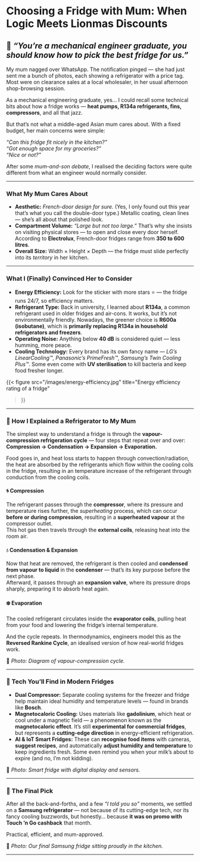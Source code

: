 # Choosing a Fridge with Mum: When Logic Meets Lionmas Discounts


## 🧊 *“You’re a mechanical engineer graduate, you should know how to pick the best fridge for us.”*

My mum nagged over WhatsApp. The notification pinged — she had just sent me a bunch of photos, each showing a refrigerator with a price tag. Most were on clearance sales at a local wholesaler, in her usual afternoon shop-browsing session.

As a mechanical engineering graduate, yes... I could recall some technical bits about how a fridge works — **heat pumps, R134a refrigerants, fins, compressors**, and all that jazz.

But that’s not what a middle-aged Asian mum cares about. With a fixed budget, her main concerns were simple:

*“Can this fridge fit nicely in the kitchen?”*  
*“Got enough space for my groceries?”*  
*“Nice or not?”*

After some *mum-and-son debate*, I realised the deciding factors were quite different from what an engineer would normally consider.

---

### What My Mum Cares About

* **Aesthetic:** *French-door design for sure.* (Yes, I only found out this year that’s what you call the double-door type.) Metallic coating, clean lines — she’s all about that polished look.  
* **Compartment Volume:** *“Large but not too large.”* That’s why she insists on visiting physical stores — to open and close every door herself. According to **Electrolux**, French-door fridges range from **350 to 600 litres**.  
* **Overall Size:** Width × Height × Depth — the fridge must slide perfectly into its *territory* in her kitchen.

---

### What I (Finally) Convinced Her to Consider

* **Energy Efficiency:** Look for the sticker with more stars ⭐ — the fridge runs 24/7, so efficiency matters.  
* **Refrigerant Type:** Back in university, I learned about **R134a**, a common refrigerant used in older fridges and air-cons. It works, but it’s not environmentally friendly. Nowadays, the greener choice is **R600a (isobutane)**, which is **primarily replacing R134a in household refrigerators and freezers**.  
* **Operating Noise:** Anything below **40 dB** is considered quiet — less humming, more peace.  
* **Cooling Technology:** Every brand has its own fancy name — *LG’s LinearCooling™*, *Panasonic’s PrimeFresh™*, *Samsung’s Twin Cooling Plus™*. Some even come with **UV sterilisation** to kill bacteria and keep food fresher longer.

{{< figure
  src="/images/energy-efficiency.jpg"
  title="Energy efficiency rating of a fridge"
>}}

---

### 🧠 How I Explained a Refrigerator to My Mum

The simplest way to understand a fridge is through the **vapour-compression refrigeration cycle** — four steps that repeat over and over:  
**Compression → Condensation → Expansion → Evaporation.**

Food goes in, and heat loss starts to happen through convection/radiation, the heat are absorbed by the refrigerants which flow within the cooling coils in the fridge, resulting in an temperature increase of the refrigerant through conduction from the cooling coils.

#### 🌀 Compression
The refrigerant passes through the **compressor**, where its pressure and temperature rises further, the *superheating* process, which can occur **before or during compression**, resulting in a **superheated vapour** at the compressor outlet.  
This hot gas then travels through the **external coils**, releasing heat into the room air.

#### 💧 Condensation & Expansion
Now that heat are removed, the refrigerant is then cooled and **condensed from vapour to liquid** in the **condenser** — that’s its key purpose before the next phase.  
Afterward, it passes through an **expansion valve**, where its pressure drops sharply, preparing it to absorb heat again.

#### ❄️ Evaporation
The cooled refrigerant circulates inside the **evaporator coils**, pulling heat from your food and lowering the fridge’s internal temperature.

And the cycle repeats.
In thermodynamics, engineers model this as the **Reversed Rankine Cycle**, an idealised version of how real-world fridges work.

📸 *Photo: Diagram of vapour-compression cycle.*

---

### 🧪 Tech You’ll Find in Modern Fridges

* **Dual Compressor:** Separate cooling systems for the freezer and fridge help maintain ideal humidity and temperature levels — found in brands like **Bosch**.  
* **Magnetocaloric Cooling:** Uses materials like **gadolinium**, which heat or cool under a magnetic field — a phenomenon known as the **magnetocaloric effect**. It’s still **experimental for commercial fridges**, but represents a **cutting-edge direction** in energy-efficient refrigeration.  
* **AI & IoT Smart Fridges:** These can **recognise food items** with cameras, **suggest recipes**, and automatically **adjust humidity and temperature** to keep ingredients fresh. Some even remind you when your milk’s about to expire (and no, I’m not kidding).

📸 *Photo: Smart fridge with digital display and sensors.*

---

### 🛒 The Final Pick

After all the back-and-forths, and a few *“I told you so”* moments, we settled on a **Samsung refrigerator** — not because of its cutting-edge tech, nor its fancy cooling buzzwords, but honestly… because **it was on promo with Touch ’n Go cashback** that month.

Practical, efficient, and mum-approved.

📸 *Photo: Our final Samsung fridge sitting proudly in the kitchen.*

---

